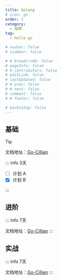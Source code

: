 ```yaml
---
title: Golang
# icon: go
order: 1
category:
  - 指南
tag:
  - hello go

# navbar: false
# sidebar: false

# # breadcrumb: false
# pageInfo: false
# # contributors: false
# editLink: false
# lastUpdated: false
# # prev: false
# # next: false
# comment: false
# # footer: false

# backtotop: false
---
```




## 基础
> [!tip]
> 文档地址：[Go-Cillian](https://go.cillian.website)

::: info
3天
- [ ] 计划 A
- [x] 计划 B

:::

## 进阶

::: info
7天

文档地址：[Go-Cillian](https://go.cillian.website)
:::
## 实战

::: info
7天

文档地址：[Go-Cillian](https://go.cillian.website)
:::

